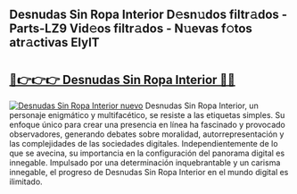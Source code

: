 ## Desnudas Sin Ropa Interior D𝚎sn𝚞dos filtr𝚊dos - Parts-LZ9 Vid𝚎os filtr𝚊dos - N𝚞evas f𝚘tos atr𝚊ctivas ElyIT

# <h2><a href="http://mb06tch.tromn.icu/?c=Desnudas+Sin+Ropa+Interior">🔗👉👉👉 Desnudas Sin Ropa Interior 🔗🔗</a></h2>

[![Desnudas Sin Ropa Interior nuevo](https://i.imgur.com/pEAQMta.gif)](http://mb06tch.tromn.icu/?c=Desnudas+Sin+Ropa+Interior)
Desnudas Sin Ropa Interior, un personaje enigmático y multifacético, se resiste a las etiquetas simples. Su enfoque único para crear una presencia en línea ha fascinado y provocado observadores, generando debates sobre moralidad, autorrepresentación y las complejidades de las sociedades digitales. Independientemente de lo que se avecina, su importancia en la configuración del panorama digital es innegable. Impulsado por una determinación inquebrantable y un carisma innegable, el progreso de Desnudas Sin Ropa Interior en el mundo digital es ilimitado.
